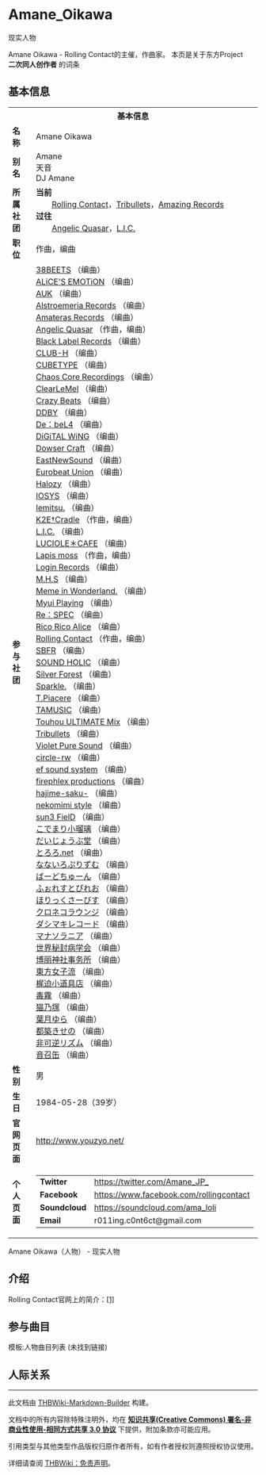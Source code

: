 # Amane_Oikawa

<!-- source html: G:\repos\THBWiki-Markdown-Builder\THBWikiMarkdown\Temp\main\e\e3\ns0%3AAmane_Oikawa.html -->

现实人物

Amane Oikawa - Rolling Contact的主催，作曲家。
本页是关于东方Project  
 **二次同人创作者** 的词条
## 基本信息

<table><tbody><tr><th colspan="3">基本信息</th></tr><tr><td class="label"><b>名称</b></td><td> Amane Oikawa </td></tr><tr><td class="label"><b>别名</b></td><td>Amane<br>天音<br>DJ Amane</td></tr><tr><td class="label"><b>所属社团</b></td><td><b>当前</b><div style="margin-left:2em;"><a href="./Rolling_Contact.md" title="Rolling Contact">Rolling Contact</a>，<a rel="nofollow" class="external text" href="http://tribullets.info/">Tribullets</a>，<a rel="nofollow" class="external text" href="http://amazingrec.com/">Amazing Records</a></div><b>过往</b><div style="margin-left:2em;"><a href="./Angelic_Quasar.md" title="Angelic Quasar">Angelic Quasar</a>，<a href="./L.I.C..md" title="L.I.C.">L.I.C.</a></div></td></tr><tr><td class="label"><b>职位</b></td><td>作曲，编曲</td></tr><tr><td class="label"><b>参与社团</b></td><td><a href="./38BEETS.md" title="38BEETS">38BEETS</a> （编曲）<br><a href="./ALiCE'S_EMOTiON.md" title="ALiCE&#39;S EMOTiON">ALiCE'S EMOTiON</a> （编曲）<br><a href="./AUK.md" title="AUK">AUK</a> （编曲）<br><a href="./Alstroemeria_Records.md" title="Alstroemeria Records">Alstroemeria Records</a> （编曲）<br><a href="./Amateras_Records.md" title="Amateras Records">Amateras Records</a> （编曲）<br><a href="./Angelic_Quasar.md" title="Angelic Quasar">Angelic Quasar</a> （作曲，编曲）<br><a href="./Black_Label_Records.md" title="Black Label Records">Black Label Records</a> （编曲）<br><a href="./CLUB-H.md" title="CLUB-H">CLUB-H</a> （编曲）<br><a href="./CUBETYPE.md" title="CUBETYPE">CUBETYPE</a> （编曲）<br><a href="./Chaos_Core_Recordings.md" title="Chaos Core Recordings">Chaos Core Recordings</a> （编曲）<br><a href="./ClearLeMel.md" title="ClearLeMel">ClearLeMel</a> （编曲）<br><a href="./Crazy_Beats.md" title="Crazy Beats">Crazy Beats</a> （编曲）<br><a href="./DDBY.md" title="DDBY">DDBY</a> （编曲）<br><a href="./De：beL4.md" title="De：beL4">De：beL4</a> （编曲）<br><a href="./DiGiTAL_WiNG.md" title="DiGiTAL WiNG">DiGiTAL WiNG</a> （编曲）<br><a href="./Dowser_Craft.md" title="Dowser Craft">Dowser Craft</a> （编曲）<br><a href="./EastNewSound.md" title="EastNewSound">EastNewSound</a> （编曲）<br><a href="./Eurobeat_Union.md" title="Eurobeat Union">Eurobeat Union</a> （编曲）<br><a href="./Halozy.md" title="Halozy">Halozy</a> （编曲）<br><a href="./IOSYS.md" title="IOSYS">IOSYS</a> （编曲）<br><a href="./Iemitsu..md" title="Iemitsu.">Iemitsu.</a> （编曲）<br><a href="./K2E†Cradle.md" title="K2E†Cradle">K2E†Cradle</a> （作曲，编曲）<br><a href="./L.I.C..md" title="L.I.C.">L.I.C.</a> （编曲）<br><a href="./LUCIOLE＊CAFE.md" title="LUCIOLE＊CAFE">LUCIOLE＊CAFE</a> （编曲）<br><a href="./Lapis_moss.md" title="Lapis moss">Lapis moss</a> （作曲，编曲）<br><a href="./Login_Records.md" title="Login Records">Login Records</a> （编曲）<br><a href="./M.H.S.md" title="M.H.S">M.H.S</a> （编曲）<br><a href="./Meme_in_Wonderland..md" title="Meme in Wonderland.">Meme in Wonderland.</a> （编曲）<br><a href="./Myui_Playing.md" title="Myui Playing">Myui Playing</a> （编曲）<br><a href="./Re：SPEC.md" title="Re：SPEC">Re：SPEC</a> （编曲）<br><a href="./Rico_Rico_Alice.md" title="Rico Rico Alice">Rico Rico Alice</a> （编曲）<br><a href="./Rolling_Contact.md" title="Rolling Contact">Rolling Contact</a> （作曲，编曲）<br><a href="./SBFR.md" title="SBFR">SBFR</a> （编曲）<br><a href="./SOUND_HOLIC.md" title="SOUND HOLIC">SOUND HOLIC</a> （编曲）<br><a href="./Silver_Forest.md" title="Silver Forest">Silver Forest</a> （编曲）<br><a href="./Sparkle..md" title="Sparkle.">Sparkle.</a> （编曲）<br><a href="./T.Piacere.md" title="T.Piacere">T.Piacere</a> （编曲）<br><a href="./TAMUSIC.md" title="TAMUSIC">TAMUSIC</a> （编曲）<br><a href="./Touhou_ULTIMATE_Mix.md" title="Touhou ULTIMATE Mix">Touhou ULTIMATE Mix</a> （编曲）<br><a href="./Tribullets.md" title="Tribullets">Tribullets</a> （编曲）<br><a href="/index.php?title=Violet_Pure_Sound&amp;action=edit&amp;redlink=1" class="new" title="Violet Pure Sound（页面不存在）">Violet Pure Sound</a> （编曲）<br><a href="./circle-rw.md" title="circle-rw">circle-rw</a> （编曲）<br><a href="/index.php?title=ef_sound_system&amp;action=edit&amp;redlink=1" class="new" title="ef sound system（页面不存在）">ef sound system</a> （编曲）<br><a href="./firephlex_productions.md" title="firephlex productions">firephlex productions</a> （编曲）<br><a href="./hajime-saku-.md" title="hajime-saku-">hajime-saku-</a> （编曲）<br><a href="./nekomimi_style.md" title="nekomimi style">nekomimi style</a> （编曲）<br><a href="./sun3_FielD.md" title="sun3 FielD">sun3 FielD</a> （编曲）<br><a href="./こでまり小瑠璃.md" title="こでまり小瑠璃">こでまり小瑠璃</a> （编曲）<br><a href="./だいじょうぶ堂.md" title="だいじょうぶ堂">だいじょうぶ堂</a> （编曲）<br><a href="./とろろ.net.md" title="とろろ.net">とろろ.net</a> （编曲）<br><a href="/index.php?title=%E3%81%AA%E3%81%AA%E3%81%84%E3%82%8D%E3%81%B7%E3%82%8A%E3%81%9A%E3%82%80&amp;action=edit&amp;redlink=1" class="new" title="なないろぷりずむ（页面不存在）">なないろぷりずむ</a> （编曲）<br><a href="./ばーどちゅーん.md" title="ばーどちゅーん">ばーどちゅーん</a> （编曲）<br><a href="./ふぉれすとぴれお.md" title="ふぉれすとぴれお">ふぉれすとぴれお</a> （编曲）<br><a href="./ほりっくさーびす.md" title="ほりっくさーびす">ほりっくさーびす</a> （编曲）<br><a href="./クロネコラウンジ.md" title="クロネコラウンジ">クロネコラウンジ</a> （编曲）<br><a href="./ダシマキレコード.md" title="ダシマキレコード">ダシマキレコード</a> （编曲）<br><a href="./マナソラニア.md" title="マナソラニア">マナソラニア</a> （编曲）<br><a href="./世界秘封病学会.md" title="世界秘封病学会">世界秘封病学会</a> （编曲）<br><a href="./博丽神社事务所.md" title="博丽神社事务所">博丽神社事务所</a> （编曲）<br><a href="./東方女子流.md" title="東方女子流">東方女子流</a> （编曲）<br><a href="./梶迫小道具店.md" title="梶迫小道具店">梶迫小道具店</a> （编曲）<br><a href="./毒霧.md" title="毒霧">毒霧</a> （编曲）<br><a href="./猫乃塚.md" title="猫乃塚">猫乃塚</a> （编曲）<br><a href="./葉月ゆら.md" title="葉月ゆら">葉月ゆら</a> （编曲）<br><a href="./都築きせの.md" title="都築きせの">都築きせの</a> （编曲）<br><a href="./非可逆リズム.md" title="非可逆リズム">非可逆リズム</a> （编曲）<br><a href="./音召缶.md" title="音召缶">音召缶</a> （编曲）</td></tr><tr><td class="label"><b>性别</b></td><td>男</td></tr><tr><td class="label"><b>生日</b></td><td>1984-05-28（39岁）</td></tr><tr><td class="label"><b>官网页面</b></td><td><a rel="nofollow" class="external free" href="http://www.youzyo.net/">http://www.youzyo.net/</a></td></tr><tr><td class="label"><b>个人页面</b></td><td><table border="0" cellspacing="0" cellpadding="0"><tbody><tr><td><b>Twitter</b></td><td><a rel="nofollow" class="external free" href="https://twitter.com/Amane_JP_">https://twitter.com/Amane_JP_</a></td></tr><tr><td><b>Facebook</b></td><td><a rel="nofollow" class="external free" href="https://www.facebook.com/rollingcontact">https://www.facebook.com/rollingcontact</a></td></tr><tr><td><b>Soundcloud</b></td><td><a rel="nofollow" class="external free" href="https://soundcloud.com/ama_loli">https://soundcloud.com/ama_loli</a></td></tr><tr><td><b>Email</b></td><td>r011ing.c0nt6ct@gmail.com</td></tr></tbody></table></td></tr></tbody></table>

Amane Oikawa（人物） - 现实人物
## 介绍
  
Rolling Contact官网上的简介：[[1]](https://youzyo.net/bio)
  

## 参与曲目
  
模板:人物曲目列表 (未找到链接)
  

## 人际关系




---

此文档由 [THBWiki-Markdown-Builder](https://github.com/Delsin-Yu/THBWiki-Markdown-Builder) 构建。

文档中的所有内容除特殊注明外，均在 [**知识共享(Creative Commons) 署名-非商业性使用-相同方式共享 3.0 协议**](https://creativecommons.org/licenses/by-sa/3.0/deed.zh-hans) 下提供，附加条款亦可能应用。

引用类型与其他类型作品版权归原作者所有，如有作者授权则遵照授权协议使用。

详细请查阅 [THBWiki：免责声明](https://thbwiki.cc/THBWiki:%E5%85%8D%E8%B4%A3%E5%A3%B0%E6%98%8E)。

